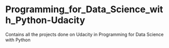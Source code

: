 # Programming_for_Data_Science_with_Python-Udacity
Contains all the projects done on Udacity in Programming for Data Science with Python